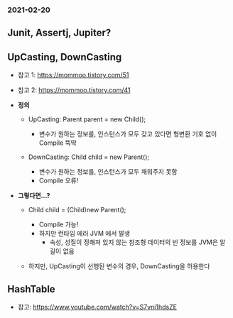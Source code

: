 ### 2021-02-20

## Junit, Assertj, Jupiter?

## UpCasting, DownCasting
- 참고 1: https://mommoo.tistory.com/51
- 참고 2: https://mommoo.tistory.com/41

- __정의__
    - UpCasting: Parent parent = new Child();
        - 변수가 원하는 정보를, 인스턴스가 모두 갖고 있다면 형변환 기호 없이 Compile 뚝딱
    
    - DownCasting: Child child = new Parent();
        - 변수가 원하는 정보를, 인스턴스가 모두 채워주지 못함
        - Compile 오류!
    
- __그렇다면...?__
    - Child child = (Child)new Parent();
        - Compile 가능!
        - 하지만 런타임 에러 JVM 에서 발생
            - 속성, 성질이 정해져 있지 않는 참조형 데이터의 빈 정보를 JVM은 알 길이 없음
    
    - 하지만, UpCasting이 선행된 변수의 경우, DownCasting을 허용한다
    
## HashTable
- 참고: https://www.youtube.com/watch?v=S7vni1hdsZE
